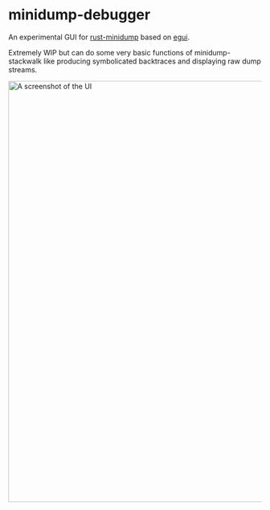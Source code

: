 # minidump-debugger

An experimental GUI for [rust-minidump](https://github.com/rust-minidump/rust-minidump) based on [egui](https://www.egui.rs/).

Extremely WIP but can do some very basic functions of minidump-stackwalk like producing symbolicated backtraces and displaying raw dump streams.

<img width="839" alt="A screenshot of the UI" src="https://user-images.githubusercontent.com/1136864/180026764-412750b0-68f2-46cd-beff-ae88a726c2cf.png">
